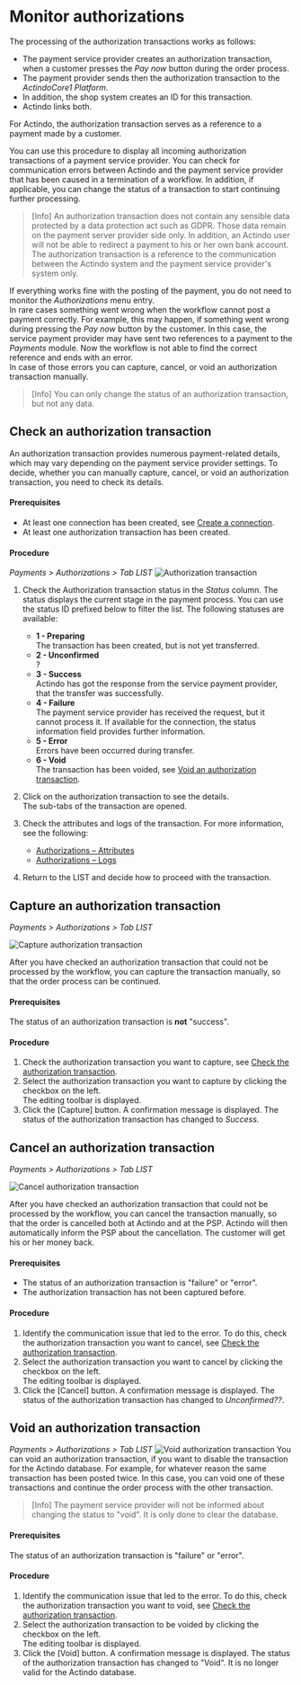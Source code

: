 # Monitor authorizations

The processing of the authorization transactions works as follows: 
-   The payment service provider creates an authorization transaction, when a customer presses the *Pay now* button during the order process.   
- The payment provider sends then the authorization transaction to the *ActindoCore1 Platform*.    
- In addition, the shop system creates an ID for this transaction.  
- Actindo links both.   

For Actindo, the authorization transaction serves as a reference to a payment made by a customer.   

You can use this procedure to display all incoming authorization transactions of a payment service provider. You can check for communication errors between Actindo and the payment service provider that has been caused in a termination of a workflow. In addition, if applicable, you can change the status of a transaction to start continuing further processing.    
  
 > [Info] An authorization transaction does not contain any sensible data protected by a data protection act such as GDPR. Those data remain on the payment server provider side only. In addition, an Actindo user will not be able to redirect a payment to his or her own bank account. The authorization transaction is a reference to the communication between the Actindo system and the payment service provider's system only.    

If everything works fine with the posting of the payment, you do not need to monitor the *Authorizations* menu entry.   
In rare cases something went wrong when the workflow cannot post a payment correctly. For example, this may happen, if something went wrong during pressing the *Pay now* button by the customer. In this case, the service payment provider may have sent two references to a payment to the *Payments* module. Now the workflow is not able to find the correct reference and ends with an error.   
In case of those errors you can capture, cancel, or void an authorization transaction manually.   
> [Info] You can only change the status of an authorization transaction, but not any data.


## Check an authorization transaction
An authorization transaction provides numerous payment-related details, which may vary depending on the payment service provider settings. To decide, whether you can manually capture, cancel, or void an authorization transaction, you need to check its details.

#### Prerequisites

- At least one connection has been created, see [Create a connection](../Integration/01_ManageConnections.md#create-a-connection).
- At least one authorization transaction has been created.

#### Procedure

*Payments > Authorizations > Tab LIST*
![Authorization transaction](../../Assets/Screenshots/Payments/Authorizations/LISTAuthorizations.png "[Authorization transaction]")

1. Check the Authorization transaction status in the *Status* column. The status displays the current stage in the payment process. You can use the status ID prefixed below to filter the list. The following statuses are available: 
    - **1 - Preparing**  
        The transaction has been created, but is not yet transferred.
    - **2 - Unconfirmed**   
    ?
    - **3 - Success**  
        Actindo has got the response from the service payment provider, that the transfer was successfully.
    - **4 - Failure**   
        The payment service provider has received the request, but it cannot process it. If available for the connection, the status information field provides further information.
    - **5 - Error**   
       Errors have been occurred during transfer.
    - **6 - Void**   
       The transaction has been voided, see [Void an authorization transaction](01_ManageAuthorizations.md#void-an-authorization-transaction).
    
2. Click on the authorization transaction to see the details.   
    The sub-tabs of the transaction are opened. <!---Wie wird das richtig genannt?-->  
3. Check the attributes and logs of the transaction. For more information, see the following:
   - [Authorizations &ndash; Attributes](../UserInterface/01_ListAuthorizations.md#authorizations-–-attributes)
   - [Authorizations &ndash; Logs](../UserInterface/01_ListAuthorizations.md#authorizations-–-logs)
4. Return to the LIST and decide how to proceed with the transaction.

## Capture an authorization transaction

*Payments > Authorizations > Tab LIST*

![Capture authorization transaction](../../Assets/Screenshots/Payments/Authorizations/CaptureAuthorization.png "[Capture authorization transaction]")

After you have checked an authorization transaction that could not be processed by the workflow, you can capture the transaction manually, so that the order process can be continued.

#### Prerequisites

The status of an authorization transaction is **not** "success". <!---Stimmt das oder gibt es noch mehr?-->

#### Procedure

1. Check the authorization transaction you want to capture, see [Check the authorization transaction](01_ManageAuthorization.md#check-an-authorization-transaction).
2. Select the authorization transaction you want to capture by clicking the checkbox on the left.   
    The editing toolbar is displayed.
3. Click the [Capture] button. 
   A confirmation message is displayed. The status of the authorization transaction has changed to *Success*.  <!---stimmt das?-->
  

## Cancel an authorization transaction

*Payments > Authorizations > Tab LIST*

![Cancel authorization transaction](../../Assets/Screenshots/Payments/Authorizations/CancelAuthorization.png "[Cancel authorization transaction]")

After you have checked an authorization transaction that could not be processed by the workflow, you can cancel the transaction manually, so that the order is cancelled both at Actindo and at the PSP. Actindo will then automatically inform the PSP about the cancellation. The customer will get his or her money back.

#### Prerequisites
- The status of an authorization transaction is "failure" or "error". 
- The authorization transaction has not been captured before.

#### Procedure
1. Identify the communication issue that led to the error. To do this, check the authorization transaction you want to cancel, see [Check the authorization transaction](01_ManageAuthorization.md#check-an-authorization-transaction).
2. Select the authorization transaction you want to cancel by clicking the checkbox on the left.   
    The editing toolbar is displayed.
3. Click the [Cancel] button.<!---was passsiert dann-->
   A confirmation message is displayed. The status of the authorization transaction has changed to *Unconfirmed??*.


## Void an authorization transaction

*Payments > Authorizations > Tab LIST*
![Void authorization transaction](../../Assets/Screenshots/Payments/Authorizations/VoidAuthorization.png "[Capture authorization transaction]")
You can void an authorization transaction, if you want to disable the transaction for the Actindo database. For example, for whatever reason the same transaction has been posted twice. In this case, you can void one of these transactions and continue the order process with the other transaction.
> [Info] The payment service provider will not be informed about changing the status to "void". It is only done to clear the database.


#### Prerequisites

The status of an authorization transaction is "failure" or "error".

#### Procedure

1. Identify the communication issue that led to the error. To do this, check the authorization transaction you want to void, see [Check the authorization transaction](01_ManageAuthorizations.md#check-an-authorization-transaction).
2. Select the authorization transaction to be voided by clicking the checkbox on the left.   
    The editing toolbar is displayed.
3. Click the [Void] button. 
   A confirmation message is displayed. The status of the authorization transaction has changed to "Void". It is no longer valid for the Actindo database.